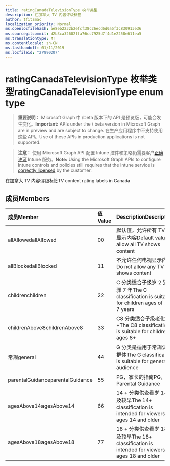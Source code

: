 ```yaml
---
title: ratingCanadaTelevisionType 枚举类型
description: 在加拿大 TV 内容评级标签
author: tfitzmac
localization_priority: Normal
ms.openlocfilehash: ae8eb2232b2efcf38c26ecd6d0a5f3c830913e36
ms.sourcegitcommit: d2b3ca32602ffa76cc7925d7f4d1e2258e611ea5
ms.translationtype: MT
ms.contentlocale: zh-CN
ms.lasthandoff: 01/11/2019
ms.locfileid: "27890207"
---
```

# <a name="ratingcanadatelevisiontype-enum-type"></a><span data-ttu-id="24372-103">ratingCanadaTelevisionType 枚举类型</span><span class="sxs-lookup"><span data-stu-id="24372-103">ratingCanadaTelevisionType enum type</span></span>

> <span data-ttu-id="24372-104">**重要说明：** Microsoft Graph 中 /beta 版本下的 API 是预览版，可能会发生变化。</span><span class="sxs-lookup"><span data-stu-id="24372-104">**Important:** APIs under the / beta version in Microsoft Graph are in preview and are subject to change.</span></span> <span data-ttu-id="24372-105">在生产应用程序中不支持使用这些 API。</span><span class="sxs-lookup"><span data-stu-id="24372-105">Use of these APIs in production applications is not supported.</span></span>

> <span data-ttu-id="24372-106">**注意：** 使用 Microsoft Graph API 配置 Intune 控件和策略仍需要客户[正确许可](https://go.microsoft.com/fwlink/?linkid=839381) Intune 服务。</span><span class="sxs-lookup"><span data-stu-id="24372-106">**Note:** Using the Microsoft Graph APIs to configure Intune controls and policies still requires that the Intune service is [correctly licensed](https://go.microsoft.com/fwlink/?linkid=839381) by the customer.</span></span>

<span data-ttu-id="24372-107">在加拿大 TV 内容评级标签</span><span class="sxs-lookup"><span data-stu-id="24372-107">TV content rating labels in Canada</span></span>
## <a name="members"></a><span data-ttu-id="24372-108">成员</span><span class="sxs-lookup"><span data-stu-id="24372-108">Members</span></span>
|<span data-ttu-id="24372-109">成员</span><span class="sxs-lookup"><span data-stu-id="24372-109">Member</span></span>|<span data-ttu-id="24372-110">值</span><span class="sxs-lookup"><span data-stu-id="24372-110">Value</span></span>|<span data-ttu-id="24372-111">Description</span><span class="sxs-lookup"><span data-stu-id="24372-111">Description</span></span>|
|:---|:---|:---|
|<span data-ttu-id="24372-112">allAllowed</span><span class="sxs-lookup"><span data-stu-id="24372-112">allAllowed</span></span>|<span data-ttu-id="24372-113">0</span><span class="sxs-lookup"><span data-stu-id="24372-113">0</span></span>|<span data-ttu-id="24372-114">默认值，允许所有 TV 都显示内容</span><span class="sxs-lookup"><span data-stu-id="24372-114">Default value, allow all TV shows content</span></span>|
|<span data-ttu-id="24372-115">allBlocked</span><span class="sxs-lookup"><span data-stu-id="24372-115">allBlocked</span></span>|<span data-ttu-id="24372-116">1</span><span class="sxs-lookup"><span data-stu-id="24372-116">1</span></span>|<span data-ttu-id="24372-117">不允许任何电视显示内容</span><span class="sxs-lookup"><span data-stu-id="24372-117">Do not allow any TV shows content</span></span>|
|<span data-ttu-id="24372-118">children</span><span class="sxs-lookup"><span data-stu-id="24372-118">children</span></span>|<span data-ttu-id="24372-119">2</span><span class="sxs-lookup"><span data-stu-id="24372-119">2</span></span>|<span data-ttu-id="24372-120">C 分类适合子级岁 2 到步骤 7 年</span><span class="sxs-lookup"><span data-stu-id="24372-120">The C classification is suitable for children ages of 2 to 7 years</span></span>|
|<span data-ttu-id="24372-121">childrenAbove8</span><span class="sxs-lookup"><span data-stu-id="24372-121">childrenAbove8</span></span>|<span data-ttu-id="24372-122">3</span><span class="sxs-lookup"><span data-stu-id="24372-122">3</span></span>|<span data-ttu-id="24372-123">C8 分类适合子级老化 8 +</span><span class="sxs-lookup"><span data-stu-id="24372-123">The C8 classification is suitable for children ages 8+</span></span>|
|<span data-ttu-id="24372-124">常规</span><span class="sxs-lookup"><span data-stu-id="24372-124">general</span></span>|<span data-ttu-id="24372-125">4</span><span class="sxs-lookup"><span data-stu-id="24372-125">4</span></span>|<span data-ttu-id="24372-126">G 分类是适用于常规访问群体</span><span class="sxs-lookup"><span data-stu-id="24372-126">The G classification is suitable for general audience</span></span>|
|<span data-ttu-id="24372-127">parentalGuidance</span><span class="sxs-lookup"><span data-stu-id="24372-127">parentalGuidance</span></span>|<span data-ttu-id="24372-128">5</span><span class="sxs-lookup"><span data-stu-id="24372-128">5</span></span>|<span data-ttu-id="24372-129">PG，家长的指南</span><span class="sxs-lookup"><span data-stu-id="24372-129">PG, Parental Guidance</span></span>|
|<span data-ttu-id="24372-130">agesAbove14</span><span class="sxs-lookup"><span data-stu-id="24372-130">agesAbove14</span></span>|<span data-ttu-id="24372-131">6</span><span class="sxs-lookup"><span data-stu-id="24372-131">6</span></span>|<span data-ttu-id="24372-132">14 + 分类供查看岁 14 及较早</span><span class="sxs-lookup"><span data-stu-id="24372-132">The 14+ classification is intended for viewers ages 14 and older</span></span>|
|<span data-ttu-id="24372-133">agesAbove18</span><span class="sxs-lookup"><span data-stu-id="24372-133">agesAbove18</span></span>|<span data-ttu-id="24372-134">7</span><span class="sxs-lookup"><span data-stu-id="24372-134">7</span></span>|<span data-ttu-id="24372-135">18 + 分类供查看岁 18 及较早</span><span class="sxs-lookup"><span data-stu-id="24372-135">The 18+ classification is intended for viewers ages 18 and older</span></span>|






